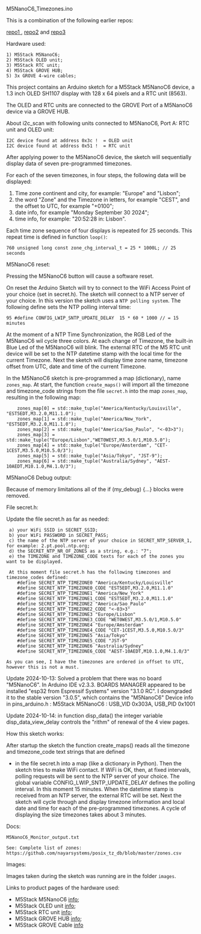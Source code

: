 M5NanoC6_Timezones.ino

This is a combination of the following earlier repos:

[repo1 ](https://github.com/PaulskPt/M5Stack_Atom_Matrix_Timezones),
[repo2](https://github.com/PaulskPt/M5Stack_M5Atom_EchoSPKR) and 
[repo3](https://github.com/PaulskPt/M5Dial_Timezones_and_beep_cmd_to_M5AtomEcho)


Hardware used:

    1) M5Stack M5NanoC6;
    2) M5Stack OLED unit;
    3) M5Stack RTC unit;
    4) M5Stack GROVE HUB;
    5) 3x GROVE 4-wire cables;
   
This project contains an Arduino sketch for a M5Stack M5NanoC6 device, a 1.3 inch OLED SH1107 display with 128 x 64 pixels and a RTC unit (8563).
 
The OLED and RTC units are connected to the GROVE Port of a M5NanoC6 device via a GROVE HUB.

About i2c_scan with following units connected to M5NanoC6, Port A: RTC unit and OLED unit:
```
I2C device found at address 0x3c !  = OLED unit
I2C device found at address 0x51 !  = RTC unit
```

After applying power to the M5NanoC6 device, the sketch will sequentially display data of seven pre-programmed timezones.

For each of the seven timezones, in four steps, the following data will be displayed:
   1) Time zone continent and city, for example: "Europe" and "Lisbon"; 
   2) the word "Zone" and the Timezone in letters, for example "CEST", and the offset to UTC, for example "+0100";
   3) date info, for example "Monday September 30 2024"; 
   4) time info, for example: "20:52:28 in: Lisbon".

Each time zone sequence of four displays is repeated for 25 seconds. This repeat time is defined in function ```loop()```:

```
760 unsigned long const zone_chg_interval_t = 25 * 1000L; // 25 seconds
```
M5NanoC6 reset:

Pressing the M5NanoC6 button will cause a software reset.

On reset the Arduino Sketch will try to connect to the WiFi Access Point of your choice (set in secret.h). 
The sketch will connect to a NTP server of your choice. In this version the sketch uses a ```NTP polling system```. 
The following define sets the NTP polling interval time:

```
95 #define CONFIG_LWIP_SNTP_UPDATE_DELAY  15 * 60 * 1000 // = 15 minutes
```

At the moment of a NTP Time Synchronization, the RGB Led of the M5NanoC6 wil cycle three colors.
At each change of Timezone, the built-in Blue Led of the M5NanoC6 will blink.
The external RTC of the M5 RTC unit device will be set to the NTP datetime stamp with the local time for the current Timezone.
Next the sketch will display time zone name, timezone offset from UTC, date and time of the current Timezone.

In the M5NanoC6 sketch is pre-programmed a map (dictionary), name ```zones_map```. At start, the function ```create_maps()```
will import all the timezone and timezone_code strings from the file ```secret.h``` into the map ```zones_map```, resulting
in the following map:

```
    zones_map[0] = std::make_tuple("America/Kentucky/Louisville", "EST5EDT,M3.2.0,M11.1.0");
    zones_map[1] = std::make_tuple("America/New_York", "EST5EDT,M3.2.0,M11.1.0");
    zones_map[2] = std::make_tuple("America/Sao_Paulo", "<-03>3");
    zones_map[3] = std::make_tuple("Europe/Lisbon","WET0WEST,M3.5.0/1,M10.5.0");
    zones_map[4] = std::make_tuple("Europe/Amsterdam", "CET-1CEST,M3.5.0,M10.5.0/3");
    zones_map[5] = std::make_tuple("Asia/Tokyo", "JST-9");
    zones_map{6] = std::make_tuple("Australia/Sydney", "AEST-10AEDT,M10.1.0,M4.1.0/3");
```

M5NanoC6 Debug output:

Because of memory limitations all of the if (my_debug) {...} blocks were removed.

File secret.h:

Update the file secret.h as far as needed:
```
 a) your WiFi SSID in SECRET_SSID;
 b) your WiFi PASSWORD in SECRET_PASS;
 c) the name of the NTP server of your choice in SECRET_NTP_SERVER_1, for example: 2.pt.pool.ntp.org;
 d) the SECRET_NTP_NR_OF_ZONES as a string, e.g.: "7";
 e) the TIMEZONE and TIMEZONE_CODE texts for each of the zones you want to be displayed.

 At this moment file secret.h has the following timezones and timezone_codes defined:
    #define SECRET_NTP_TIMEZONE0 "America/Kentucky/Louisville"
    #define SECRET_NTP_TIMEZONE0_CODE "EST5EDT,M3.2.0,M11.1.0"
    #define SECRET_NTP_TIMEZONE1 "America/New_York"
    #define SECRET_NTP_TIMEZONE1_CODE "EST5EDT,M3.2.0,M11.1.0"
    #define SECRET_NTP_TIMEZONE2 "America/Sao_Paulo"
    #define SECRET_NTP_TIMEZONE2_CODE "<-03>3"
    #define SECRET_NTP_TIMEZONE3 "Europe/Lisbon"
    #define SECRET_NTP_TIMEZONE3_CODE "WET0WEST,M3.5.0/1,M10.5.0"
    #define SECRET_NTP_TIMEZONE4 "Europe/Amsterdam"
    #define SECRET_NTP_TIMEZONE4_CODE "CET-1CEST,M3.5.0,M10.5.0/3"
    #define SECRET_NTP_TIMEZONE5 "Asia/Tokyo"
    #define SECRET_NTP_TIMEZONE5_CODE "JST-9"
    #define SECRET_NTP_TIMEZONE6 "Australia/Sydney"
    #define SECRET_NTP_TIMEZONE6_CODE "AEST-10AEDT,M10.1.0,M4.1.0/3"

As you can see, I have the timezones are ordered in offset to UTC, however this is not a must.
```

Update 2024-10-13: Solved a problem that there was no board "M5NanoC6". In Arduino IDE v2.3.3. BOARDS MANAGER
appeared to be installed "esp32 from Espressif Systems" version "3.1.0 RC". 
I downgraded it to the stable version "3.0.5", which contains the "M5NanoC6"
Device info in pins_arduino.h : M5Stack M5NanoC6 : USB_VID 0x303A, USB_PID 0x1001

Update 2024-10-14: in function disp_data() the integer variable disp_data_view_delay controls the "rithm" of renewal of the 4 view pages.

How this sketch works:

After startup the sketch the function create_maps() reads all the timezone and timezone_code text strings that are defined
* in the file secret.h into a map (like a dictionary in Python). Then the sketch tries to make WiFi contact. If WiFi is OK, then, at fixed intervals, polling requests will be sent to the NTP server of your choice.
The global variable CONFIG_LWIP_SNTP_UPDATE_DELAY defines the polling interval. In this moment 15 minutes.
When the datetime stamp is received from an NTP server, the external RTC will be set. Next the sketch will cycle through and
display timezone information and local date and time for each of the pre-programmed timezones.
A cycle of displaying the size timezones takes about 3 minutes.

Docs:

```
M5NanoC6_Monitor_output.txt

See: Complete list of zones: https://github.com/nayarsystems/posix_tz_db/blob/master/zones.csv

```

Images: 

Images taken during the sketch was running are in the folder ```images```.

Links to product pages of the hardware used:

- M5Stack M5NanoC6    [info](https://shop.m5stack.com/products/m5stack-nanoc6-dev-kit);
- M5Stack OLED unit   [info](https://shop.m5stack.com/products/oled-unit-1-3-128-64-display);
- M5Stack RTC  unit   [info](https://shop.m5stack.com/products/real-time-clock-rtc-unit-hym8563);
- M5Stack GROVE HUB   [info](https://shop.m5stack.com/products/mini-hub-module);
- M5Stack GROVE Cable [info](https://shop.m5stack.com/products/4pin-buckled-grove-cable)
